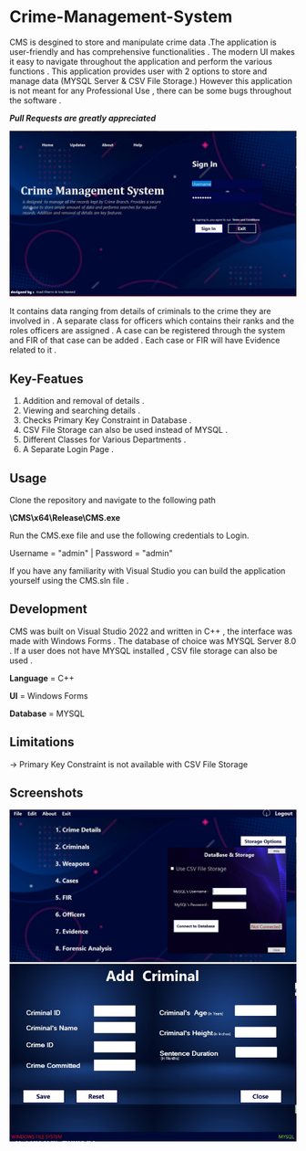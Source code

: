 # Crime-Management-System

CMS is desgined to store and manipulate crime data .The application is user-friendly and has comprehensive functionalities . The modern UI makes it easy to navigate 
throughout the application and perform the various functions . This application provides user with 2 options to store and manage data (MYSQL Server & CSV File Storage.) 
However this application is not meant for any Professional Use ,  there can be some bugs throughout the software . 

***Pull Requests are greatly appreciated***  

<img src="/Images/home.jpg" > 

It contains data ranging from details of criminals to the crime they are involved in . A separate class for officers which contains their ranks and the roles officers 
are assigned . A case can be registered through the system and FIR of that case can be added . Each case or FIR will have Evidence related to it .

## Key-Featues
 
 1) Addition and removal of details .
 2) Viewing and searching details .
 3) Checks Primary Key Constraint in Database .
 4) CSV File Storage can also be used instead of MYSQL . 
 5) Different Classes for Various Departments . 
 6) A Separate Login Page . 
 
## Usage
  Clone the repository and navigate to the following path
 
 **\CMS\x64\Release\CMS.exe**
 
 Run the CMS.exe file and use the following credentials to Login.
 
 Username = "admin" | Password = "admin" 
 
 If you have any familiarity with Visual Studio you can build the application yourself using the CMS.sln file .
 
## Development 
  CMS was built on Visual Studio 2022 and written in C++ , the interface was made with Windows Forms . The database of choice was MYSQL Server 8.0 .
  If a user does not have MYSQL installed , CSV file storage can also be used . 
  
**Language** = C++ 

**UI** = Windows Forms 

**Database** = MYSQL 
  
## Limitations
   -> Primary Key Constraint is not available with CSV File Storage
  
 ## Screenshots
 <img src="/Images/main.jpg" > 
 <img src="/Images/add.jpg" > 


 
